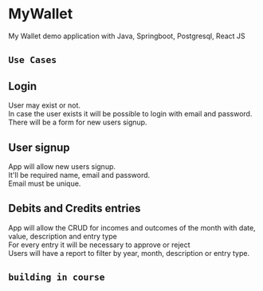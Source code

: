 # MyWallet
My Wallet demo application with Java, Springboot, Postgresql, React JS


## `Use Cases`

## Login
User may exist or not.<br />
In case the user exists it will be possible to login with email and password. <br />
There will be a form for new users signup. <br />

## User signup
App will allow new users signup.<br />
It'll be required name, email and password.<br />
Email must be unique.<br />

## Debits and Credits entries
App will allow the CRUD for incomes and outcomes of the month with date, value, description and entry type<br />
For every entry it will be necessary to approve or reject <br />
Users will have a report to filter by </b>year, month, description or entry type</b>.<br />

## `building in course`
